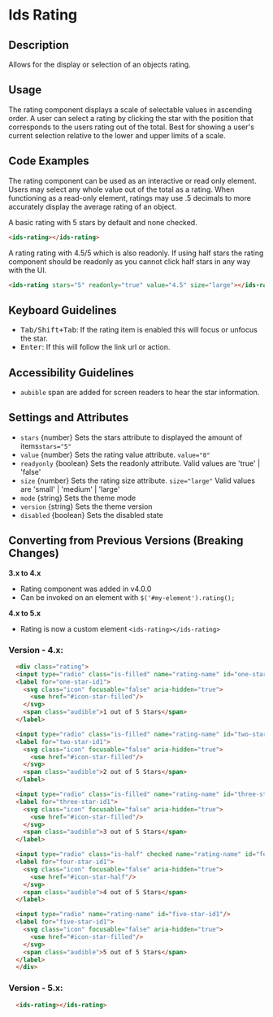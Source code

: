 # Ids Rating

## Description

Allows for the display or selection of an objects rating.

## Usage

The rating component displays a scale of selectable values in ascending order. A user can select a rating by clicking the star with the position that corresponds to the users rating out of the total. Best for showing a user's current selection relative to the lower and upper limits of a scale.

## Code Examples


The rating component can be used as an interactive or read only element. Users may select any whole value out of the total as a rating. When functioning as a read-only element, ratings may use .5 decimals to more accurately display the average rating of an object.

A basic rating with 5 stars by default and none checked.

```html
<ids-rating></ids-rating>
```

A rating rating with 4.5/5 which is also readonly. If using half stars the rating component should be readonly as you cannot click half stars in any way with the UI.

```html
<ids-rating stars="5" readonly="true" value="4.5" size="large"></ids-rating>
```

## Keyboard Guidelines

- <kbd>Tab/Shift+Tab</kbd>: If the rating item is enabled this will focus or unfocus the star.
- <kbd>Enter</kbd>: If this will follow the link url or action.

## Accessibility Guidelines

- `aubible` span are added for screen readers to hear the star information.

## Settings and Attributes

- `stars` {number} Sets the stars attribute to displayed the amount of items`stars="5"`
- `value` {number} Sets the rating value attribute. `value="0"`
- `readyonly` {boolean} Sets the readonly attribute. Valid values are 'true' | 'false'
- `size` {number} Sets the rating size attribute. `size="large"` Valid values are 'small' | 'medium' | 'large'
- `mode` {string} Sets the theme mode
- `version` {string} Sets the theme version
- `disabled` {boolean} Sets the disabled state

## Converting from Previous Versions (Breaking Changes)

**3.x to 4.x**

- Rating component was added in v4.0.0
- Can be invoked on an element with `$('#my-element').rating();`

**4.x to 5.x**

- Rating is now a custom element `<ids-rating></ids-rating>`

### Version - 4.x:

```html
  <div class="rating">
  <input type="radio" class="is-filled" name="rating-name" id="one-star-id1"/>
  <label for="one-star-id1">
    <svg class="icon" focusable="false" aria-hidden="true">
      <use href="#icon-star-filled"/>
    </svg>
    <span class="audible">1 out of 5 Stars</span>
  </label>

  <input type="radio" class="is-filled" name="rating-name" id="two-star-id1"/>
  <label for="two-star-id1">
    <svg class="icon" focusable="false" aria-hidden="true">
      <use href="#icon-star-filled"/>
    </svg>
    <span class="audible">2 out of 5 Stars</span>
  </label>

  <input type="radio" class="is-filled" name="rating-name" id="three-star-id1"/>
  <label for="three-star-id1">
    <svg class="icon" focusable="false" aria-hidden="true">
      <use href="#icon-star-filled"/>
    </svg>
    <span class="audible">3 out of 5 Stars</span>
  </label>

  <input type="radio" class="is-half" checked name="rating-name" id="four-star-id1"/>
  <label for="four-star-id1">
    <svg class="icon" focusable="false" aria-hidden="true">
      <use href="#icon-star-half"/>
    </svg>
    <span class="audible">4 out of 5 Stars</span>
  </label>

  <input type="radio" name="rating-name" id="five-star-id1"/>
  <label for="five-star-id1">
    <svg class="icon" focusable="false" aria-hidden="true">
      <use href="#icon-star-filled"/>
    </svg>
    <span class="audible">5 out of 5 Stars</span>
  </label>
  </div>
```

### Version - 5.x:

```html
  <ids-rating></ids-rating>
```
